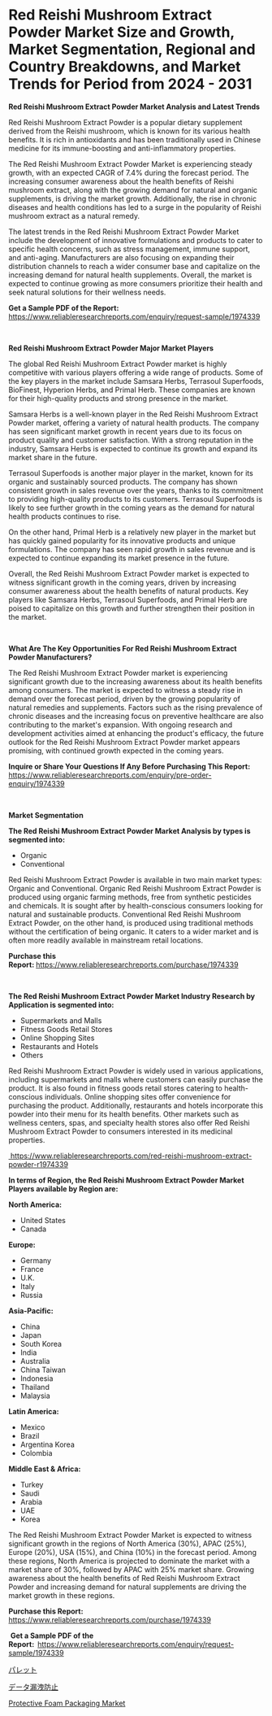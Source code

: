 <p><h1>Red Reishi Mushroom Extract Powder Market Size and Growth, Market Segmentation, Regional and Country Breakdowns, and Market Trends for Period from 2024 -  2031</h1></p><p><strong>Red Reishi Mushroom Extract Powder Market Analysis and Latest Trends</strong></p>
<p><p>Red Reishi Mushroom Extract Powder is a popular dietary supplement derived from the Reishi mushroom, which is known for its various health benefits. It is rich in antioxidants and has been traditionally used in Chinese medicine for its immune-boosting and anti-inflammatory properties.</p><p>The Red Reishi Mushroom Extract Powder Market is experiencing steady growth, with an expected CAGR of 7.4% during the forecast period. The increasing consumer awareness about the health benefits of Reishi mushroom extract, along with the growing demand for natural and organic supplements, is driving the market growth. Additionally, the rise in chronic diseases and health conditions has led to a surge in the popularity of Reishi mushroom extract as a natural remedy.</p><p>The latest trends in the Red Reishi Mushroom Extract Powder Market include the development of innovative formulations and products to cater to specific health concerns, such as stress management, immune support, and anti-aging. Manufacturers are also focusing on expanding their distribution channels to reach a wider consumer base and capitalize on the increasing demand for natural health supplements. Overall, the market is expected to continue growing as more consumers prioritize their health and seek natural solutions for their wellness needs.</p></p>
<p><strong>Get a Sample PDF of the Report:&nbsp;</strong> <a href="https://www.reliableresearchreports.com/enquiry/request-sample/1974339">https://www.reliableresearchreports.com/enquiry/request-sample/1974339</a></p>
<p>&nbsp;</p>
<p><strong>Red Reishi Mushroom Extract Powder Major Market Players</strong></p>
<p><p>The global Red Reishi Mushroom Extract Powder market is highly competitive with various players offering a wide range of products. Some of the key players in the market include Samsara Herbs, Terrasoul Superfoods, BioFinest, Hyperion Herbs, and Primal Herb. These companies are known for their high-quality products and strong presence in the market.</p><p>Samsara Herbs is a well-known player in the Red Reishi Mushroom Extract Powder market, offering a variety of natural health products. The company has seen significant market growth in recent years due to its focus on product quality and customer satisfaction. With a strong reputation in the industry, Samsara Herbs is expected to continue its growth and expand its market share in the future.</p><p>Terrasoul Superfoods is another major player in the market, known for its organic and sustainably sourced products. The company has shown consistent growth in sales revenue over the years, thanks to its commitment to providing high-quality products to its customers. Terrasoul Superfoods is likely to see further growth in the coming years as the demand for natural health products continues to rise.</p><p>On the other hand, Primal Herb is a relatively new player in the market but has quickly gained popularity for its innovative products and unique formulations. The company has seen rapid growth in sales revenue and is expected to continue expanding its market presence in the future.</p><p>Overall, the Red Reishi Mushroom Extract Powder market is expected to witness significant growth in the coming years, driven by increasing consumer awareness about the health benefits of natural products. Key players like Samsara Herbs, Terrasoul Superfoods, and Primal Herb are poised to capitalize on this growth and further strengthen their position in the market.</p></p>
<p>&nbsp;</p>
<p><strong>What Are The Key Opportunities For Red Reishi Mushroom Extract Powder Manufacturers?</strong></p>
<p><p>The Red Reishi Mushroom Extract Powder market is experiencing significant growth due to the increasing awareness about its health benefits among consumers. The market is expected to witness a steady rise in demand over the forecast period, driven by the growing popularity of natural remedies and supplements. Factors such as the rising prevalence of chronic diseases and the increasing focus on preventive healthcare are also contributing to the market's expansion. With ongoing research and development activities aimed at enhancing the product's efficacy, the future outlook for the Red Reishi Mushroom Extract Powder market appears promising, with continued growth expected in the coming years.</p></p>
<p><strong>Inquire or Share Your Questions If Any Before Purchasing This Report:</strong> <a href="https://www.reliableresearchreports.com/enquiry/pre-order-enquiry/1974339">https://www.reliableresearchreports.com/enquiry/pre-order-enquiry/1974339</a></p>
<p>&nbsp;</p>
<p><strong>Market Segmentation</strong></p>
<p><strong>The Red Reishi Mushroom Extract Powder Market Analysis by types is segmented into:</strong></p>
<p><ul><li>Organic</li><li>Conventional</li></ul></p>
<p><p>Red Reishi Mushroom Extract Powder is available in two main market types: Organic and Conventional. Organic Red Reishi Mushroom Extract Powder is produced using organic farming methods, free from synthetic pesticides and chemicals. It is sought after by health-conscious consumers looking for natural and sustainable products. Conventional Red Reishi Mushroom Extract Powder, on the other hand, is produced using traditional methods without the certification of being organic. It caters to a wider market and is often more readily available in mainstream retail locations.</p></p>
<p><strong>Purchase this Report:&nbsp;</strong><a href="https://www.reliableresearchreports.com/purchase/1974339">https://www.reliableresearchreports.com/purchase/1974339</a></p>
<p>&nbsp;</p>
<p><strong>The Red Reishi Mushroom Extract Powder Market Industry Research by Application is segmented into:</strong></p>
<p><ul><li>Supermarkets and Malls</li><li>Fitness Goods Retail Stores</li><li>Online Shopping Sites</li><li>Restaurants and Hotels</li><li>Others</li></ul></p>
<p><p>Red Reishi Mushroom Extract Powder is widely used in various applications, including supermarkets and malls where customers can easily purchase the product. It is also found in fitness goods retail stores catering to health-conscious individuals. Online shopping sites offer convenience for purchasing the product. Additionally, restaurants and hotels incorporate this powder into their menu for its health benefits. Other markets such as wellness centers, spas, and specialty health stores also offer Red Reishi Mushroom Extract Powder to consumers interested in its medicinal properties.</p></p>
<p><a href="https://www.reliableresearchreports.com/red-reishi-mushroom-extract-powder-r1974339">&nbsp;https://www.reliableresearchreports.com/red-reishi-mushroom-extract-powder-r1974339</a></p>
<p><strong>In terms of Region, the Red Reishi Mushroom Extract Powder Market Players available by Region are:</strong></p>
<p>
    <p> <strong> North America: </strong>
        <ul>
            <li>United States</li>
            <li>Canada</li>
        </ul>
        </p> 
    <p> <strong> Europe: </strong>
        <ul>
            <li>Germany</li>
            <li>France</li>
            <li>U.K.</li>
            <li>Italy</li>
            <li>Russia</li>
        </ul>
        </p> 
    <p> <strong> Asia-Pacific: </strong>
        <ul>
            <li>China</li>
            <li>Japan</li>
            <li>South Korea</li>
            <li>India</li>
            <li>Australia</li>
            <li>China Taiwan</li>
            <li>Indonesia</li>
            <li>Thailand</li>
            <li>Malaysia</li>
        </ul>
        </p> 
    <p> <strong> Latin America: </strong>
        <ul>
            <li>Mexico</li>
            <li>Brazil</li>
            <li>Argentina Korea</li>
            <li>Colombia</li>
        </ul>
        </p> 
    <p> <strong> Middle East & Africa: </strong>
        <ul>
            <li>Turkey</li>
            <li>Saudi</li>
            <li>Arabia</li>
            <li>UAE</li>
            <li>Korea</li>
        </ul>
    </p>
    </p>
<p><p>The Red Reishi Mushroom Extract Powder Market is expected to witness significant growth in the regions of North America (30%), APAC (25%), Europe (20%), USA (15%), and China (10%) in the forecast period. Among these regions, North America is projected to dominate the market with a market share of 30%, followed by APAC with 25% market share. Growing awareness about the health benefits of Red Reishi Mushroom Extract Powder and increasing demand for natural supplements are driving the market growth in these regions.</p></p>
<p><strong>Purchase this Report: </strong><a href="https://www.reliableresearchreports.com/purchase/1974339">https://www.reliableresearchreports.com/purchase/1974339</a></p>
<p>&nbsp;<strong>Get a Sample PDF of the Report:&nbsp;&nbsp;</strong><a href="https://www.reliableresearchreports.com/enquiry/request-sample/1974339">https://www.reliableresearchreports.com/enquiry/request-sample/1974339</a></p>
<p><strong></strong></p>
<p><p><a href="https://github.com/RodHoppe07/Market-Research-Report-List-1/blob/main/470431719133.md">パレット</a></p><p><a href="https://github.com/laurenreichert/Market-Research-Report-List-1/blob/main/816276019132.md">データ漏洩防止</a></p><p><a href="https://www.linkedin.com/pulse/protective-foam-packaging-market-analysis-examines-its-scope-cgpae?trackingId=K20tWhDhATqsCgpHeBHOeA%3D%3D">Protective Foam Packaging Market</a></p></p>